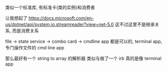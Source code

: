 
类似一个标准库, 有标准卡(类的实例)和消费者

让我想起了
https://docs.microsoft.com/en-us/dotnet/api/system.io.streamreader?view=net-5.0
这不过这里不是继承关系, 而是消费关系

file -> state service -> combo card -> cmdline app 都是可以的, terminal app, 专门操作文件的 cmd line app

那么最好有一个 string to array 的解析器
类似与做了一个 irb 真的是像 terminal app
